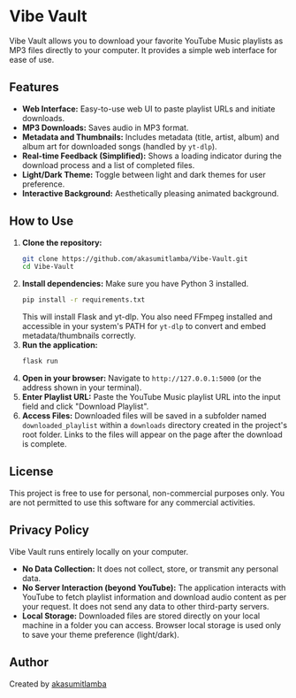 # Vibe Vault

Vibe Vault allows you to download your favorite YouTube Music playlists as MP3 files directly to your computer. It provides a simple web interface for ease of use.

## Features

*   **Web Interface:** Easy-to-use web UI to paste playlist URLs and initiate downloads.
*   **MP3 Downloads:** Saves audio in MP3 format.
*   **Metadata and Thumbnails:** Includes metadata (title, artist, album) and album art for downloaded songs (handled by `yt-dlp`).
*   **Real-time Feedback (Simplified):** Shows a loading indicator during the download process and a list of completed files.
*   **Light/Dark Theme:** Toggle between light and dark themes for user preference.
*   **Interactive Background:** Aesthetically pleasing animated background.

## How to Use

1.  **Clone the repository:**
    ```bash
    git clone https://github.com/akasumitlamba/Vibe-Vault.git
    cd Vibe-Vault
    ```
2.  **Install dependencies:**
    Make sure you have Python 3 installed.
    ```bash
    pip install -r requirements.txt
    ```
    This will install Flask and yt-dlp. You also need FFmpeg installed and accessible in your system's PATH for `yt-dlp` to convert and embed metadata/thumbnails correctly.
3.  **Run the application:**
    ```bash
    flask run
    ```
4.  **Open in your browser:**
    Navigate to `http://127.0.0.1:5000` (or the address shown in your terminal).
5.  **Enter Playlist URL:**
    Paste the YouTube Music playlist URL into the input field and click "Download Playlist".
6.  **Access Files:**
    Downloaded files will be saved in a subfolder named `downloaded_playlist` within a `downloads` directory created in the project's root folder. Links to the files will appear on the page after the download is complete.

## License

This project is free to use for personal, non-commercial purposes only. You are not permitted to use this software for any commercial activities.

## Privacy Policy

Vibe Vault runs entirely locally on your computer.
*   **No Data Collection:** It does not collect, store, or transmit any personal data.
*   **No Server Interaction (beyond YouTube):** The application interacts with YouTube to fetch playlist information and download audio content as per your request. It does not send any data to other third-party servers.
*   **Local Storage:** Downloaded files are stored directly on your local machine in a folder you can access. Browser local storage is used only to save your theme preference (light/dark).

## Author

Created by [akasumitlamba](https://github.com/akasumitlamba) 